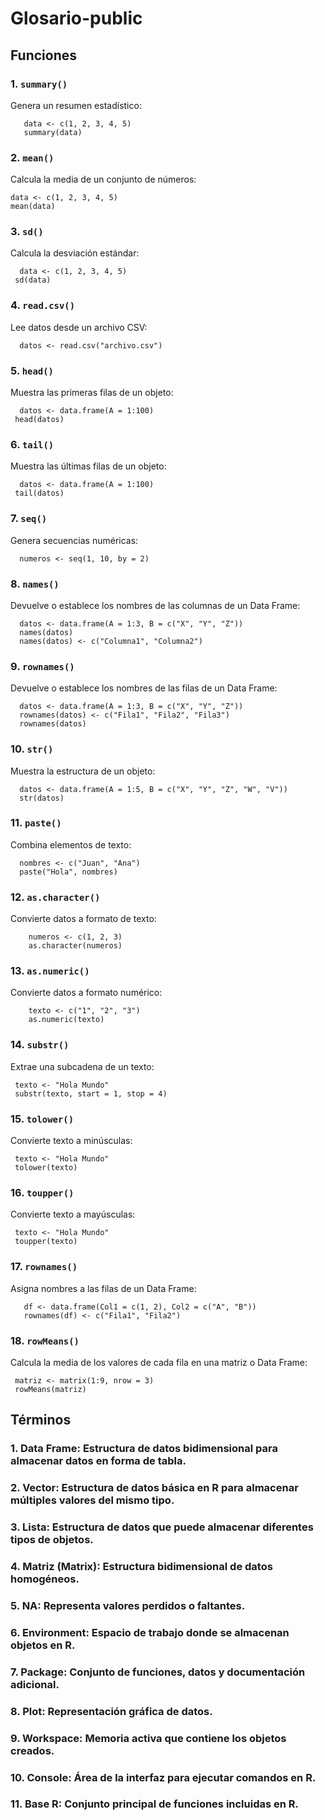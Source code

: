 # Glosario-public
## Funciones
### 1. **`summary()`**  
   Genera un resumen estadístico:
```
   data <- c(1, 2, 3, 4, 5)
   summary(data)
```
### 2. **`mean()`**
   Calcula la media de un conjunto de números:
  ```
  data <- c(1, 2, 3, 4, 5)
  mean(data)
```
### 3. **`sd()`**  
   Calcula la desviación estándar:
 ```
   data <- c(1, 2, 3, 4, 5)
  sd(data)
 ```
### 4. **`read.csv()`**  
   Lee datos desde un archivo CSV:
 ```
   datos <- read.csv("archivo.csv")
 ```
### 5. **`head()`**  
   Muestra las primeras filas de un objeto:
 ```
   datos <- data.frame(A = 1:100)
  head(datos)
 ```
### 6. **`tail()`**  
   Muestra las últimas filas de un objeto:
 ```
   datos <- data.frame(A = 1:100)
  tail(datos)
 ```
### 7. **`seq()`**  
   Genera secuencias numéricas:
 ```
   numeros <- seq(1, 10, by = 2)
 ```
### 8. **`names()`**  
   Devuelve o establece los nombres de las columnas de un Data Frame:
 ```
   datos <- data.frame(A = 1:3, B = c("X", "Y", "Z"))
   names(datos)
   names(datos) <- c("Columna1", "Columna2")
 ```
### 9. **`rownames()`**  
   Devuelve o establece los nombres de las filas de un Data Frame:
 ```
   datos <- data.frame(A = 1:3, B = c("X", "Y", "Z"))
   rownames(datos) <- c("Fila1", "Fila2", "Fila3")
   rownames(datos)
 ```
 ### 10. **`str()`**  
   Muestra la estructura de un objeto:
 ```
   datos <- data.frame(A = 1:5, B = c("X", "Y", "Z", "W", "V"))
   str(datos)
 ```
 ### 11. **`paste()`**  
   Combina elementos de texto:
 ```
   nombres <- c("Juan", "Ana")
   paste("Hola", nombres)
 ```
### 12. **`as.character()`**  
   Convierte datos a formato de texto:  
```
    numeros <- c(1, 2, 3)
    as.character(numeros)
```
### 13. **`as.numeric()`**  
   Convierte datos a formato numérico:  
```
    texto <- c("1", "2", "3")
    as.numeric(texto)
 ```
### 14. **`substr()`**  
   Extrae una subcadena de un texto:  
   ```
    texto <- "Hola Mundo"
    substr(texto, start = 1, stop = 4)
   ```
### 15. **`tolower()`**  
   Convierte texto a minúsculas:  
   ```
    texto <- "Hola Mundo"
    tolower(texto)
   ```
### 16. **`toupper()`**  
   Convierte texto a mayúsculas:  
   ```
    texto <- "Hola Mundo"
    toupper(texto)
   ```
### 17. **`rownames()`**  
   Asigna nombres a las filas de un Data Frame:  
 ```
    df <- data.frame(Col1 = c(1, 2), Col2 = c("A", "B"))
    rownames(df) <- c("Fila1", "Fila2")
 ```
### 18. **`rowMeans()`**  
   Calcula la media de los valores de cada fila en una matriz o Data Frame:  
   ```
    matriz <- matrix(1:9, nrow = 3)
    rowMeans(matriz)
   ```
## Términos
### 1. **Data Frame**: Estructura de datos bidimensional para almacenar datos en forma de tabla.
### 2. **Vector**: Estructura de datos básica en R para almacenar múltiples valores del mismo tipo.
### 3. **Lista**: Estructura de datos que puede almacenar diferentes tipos de objetos.
### 4. **Matriz (Matrix)**: Estructura bidimensional de datos homogéneos.
### 5. **NA**: Representa valores perdidos o faltantes.
### 6. **Environment**: Espacio de trabajo donde se almacenan objetos en R.
### 7. **Package**: Conjunto de funciones, datos y documentación adicional.
### 8. **Plot**: Representación gráfica de datos.
### 9. **Workspace**: Memoria activa que contiene los objetos creados.
### 10. **Console**: Área de la interfaz para ejecutar comandos en R.
### 11. **Base R**: Conjunto principal de funciones incluidas en R.
